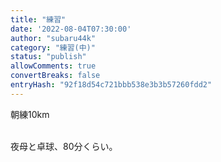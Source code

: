 ```yaml
---
title: "練習"
date: '2022-08-04T07:30:00'
author: "subaru44k"
category: "練習(中)"
status: "publish"
allowComments: true
convertBreaks: false
entryHash: "92f18d54c721bbb538e3b3b57260fdd2"
---
```

朝練10km<div><br></div><div>夜母と卓球、80分くらい。</div>
